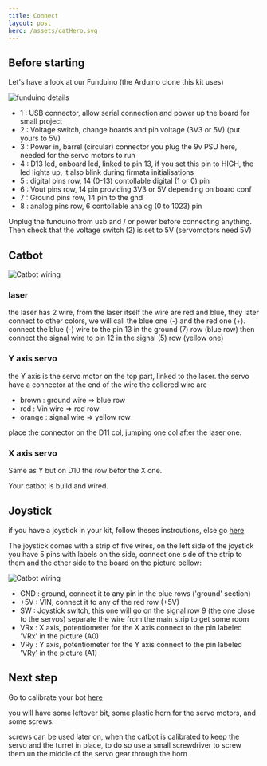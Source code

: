 ```yaml
---
title: Connect
layout: post
hero: /assets/catHero.svg
---
```


## Before starting
Let's have a look at our Funduino (the Arduino clone this kit uses)

![funduino details](/assets/connect/funduino_01.png)


- 1 : USB connector, allow serial connection and power up the board for small project
- 2 : Voltage switch, change boards and pin voltage (3V3 or 5V) (put yours to 5V)
- 3 : Power in, barrel (circular) connector you plug the 9v PSU here, needed for the servo motors to run
- 4 : D13 led, onboard led, linked to pin 13, if you set this pin to HIGH, the led lights up, it also blink during firmata initialisations
- 5 : digital pins row, 14 (0-13) contollable digital (1 or 0) pin
- 6 : Vout pins row, 14 pin providing 3V3 or 5V depending on board conf
- 7 : Ground pins row, 14 pin to the gnd
- 8 : analog pins row, 6 contollable analog (0 to 1023) pin

Unplug the funduino from usb and / or power before connecting anything.
Then check that the voltage switch (2) is set to 5V (servomotors need 5V)

## Catbot
![Catbot wiring](/assets/connect/funduino_02.png)

### laser
the laser has 2 wire, from the laser itself the wire are red and blue, they later connect to other colors, we will call the blue one (-) and the red one (+).
connect the blue (-) wire to the pin 13 in the ground (7) row (blue row)
then connect the signal wire to pin 12 in the signal (5) row (yellow one)

###  Y axis servo
the Y axis is the servo motor on the top part, linked to the laser.
the servo have a connector at the end of the wire the collored wire are

- brown : ground wire => blue row
- red : Vin wire => red row
- orange : signal wire => yellow row

place the connector on the D11 col, jumping one col after the laser one.

### X axis servo
Same as Y but on D10 the row befor the X one.

Your catbot is build and wired.

## Joystick
if you have a joystick in your kit, follow theses instrcutions, else go [here][1]

The joystick comes with a strip of five wires, on the left side of the joystick you have 5 pins with labels on the side, connect one side of the strip to them and the other side to the board on the picture bellow:

![Catbot wiring](/assets/connect/funduino_03.png)


- GND : ground, connect it to any pin in the blue rows ('ground' section)
- +5V : VIN, connect it to any of the red row (+5V)
- SW : Joystick switch, this one will go on the signal row 9 (the one close to the servos) separate the wire from the main strip to get some room
- VRx : X axis, potentiometer for the X axis connect to the pin labeled 'VRx' in the picture (A0)
- VRy : Y axis, potentiometer for the Y axis connect to the pin labeled 'VRy' in the picture (A1)

## Next step
Go to calibrate your bot [here][1]

you will have some leftover bit, some plastic horn for the servo motors, and some screws.

screws can be used later on, when the catbot is calibrated to keep the servo and the turret in place, to do so use a small screwdriver to screw them un the middle of the servo gear through the horn

[1]:/catbot/test
